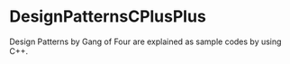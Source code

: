 # DesignPatternsCPlusPlus

Design Patterns by Gang of Four are explained as sample codes by using C++.<br>
